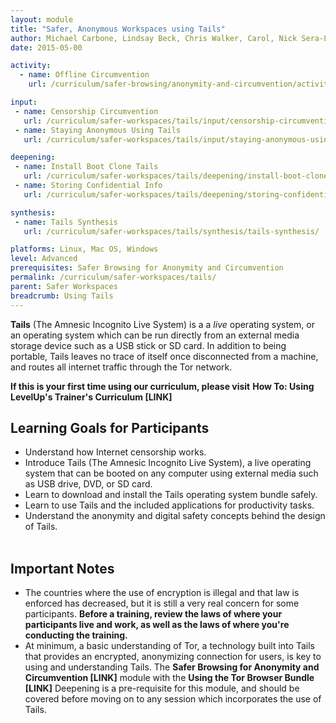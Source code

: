 ```yaml
---
layout: module
title: "Safer, Anonymous Workspaces using Tails"
author: Michael Carbone, Lindsay Beck, Chris Walker, Carol, Nick Sera-Leyva
date: 2015-05-00

activity:
  - name: Offline Circumvention
    url: /curriculum/safer-browsing/anonymity-and-circumvention/activity-discussion/offline-circumvention/

input:
 - name: Censorship Circumvention
   url: /curriculum/safer-workspaces/tails/input/censorship-circumvention/
 - name: Staying Anonymous Using Tails
   url: /curriculum/safer-workspaces/tails/input/staying-anonymous-using-tails/

deepening:
 - name: Install Boot Clone Tails
   url: /curriculum/safer-workspaces/tails/deepening/install-boot-clone/
 - name: Storing Confidential Info
   url: /curriculum/safer-workspaces/tails/deepening/storing-confidential-info/

synthesis:
 - name: Tails Synthesis
   url: /curriculum/safer-workspaces/tails/synthesis/tails-synthesis/

platforms: Linux, Mac OS, Windows
level: Advanced
prerequisites: Safer Browsing for Anonymity and Circumvention
permalink: /curriculum/safer-workspaces/tails/
parent: Safer Workspaces
breadcrumb: Using Tails
---
```

**Tails** (The Amnesic Incognito Live System) is a a *live* operating system, or an operating system which can be run directly from an external media storage device such as a USB stick or SD card. In addition to being portable, Tails leaves no trace of itself once disconnected from a machine, and routes all internet traffic through the Tor network.

**If this is your first time using our curriculum, please visit** **How To: Using LevelUp's Trainer's Curriculum [LINK]**

## Learning Goals for Participants ##
- Understand how Internet censorship works.
- Introduce Tails (The Amnesic Incognito Live System), a live operating system that can be booted on any computer using external media such as USB drive, DVD, or SD card.
- Learn to download and install the Tails operating system bundle safely.
- Learn to use Tails and the included applications for productivity tasks.
- Understand the anonymity and digital safety concepts behind the design of Tails.
<br><br>


## Important Notes ##

- The countries where the use of encryption is illegal and that law is enforced has decreased, but it is still a very real concern for some participants. **Before a training, review the laws of where your participants live and work, as well as the laws of where you're conducting the training.**
- At minimum, a basic understanding of Tor, a technology built into Tails that provides an encrypted, anonymizing connection for users, is key to using and understanding Tails. The **Safer Browsing for Anonymity and Circumvention [LINK]** module with the **Using the Tor Browser Bundle  [LINK]** Deepening is a pre-requisite for this module, and should be covered before moving on to any session which incorporates the use of Tails.
